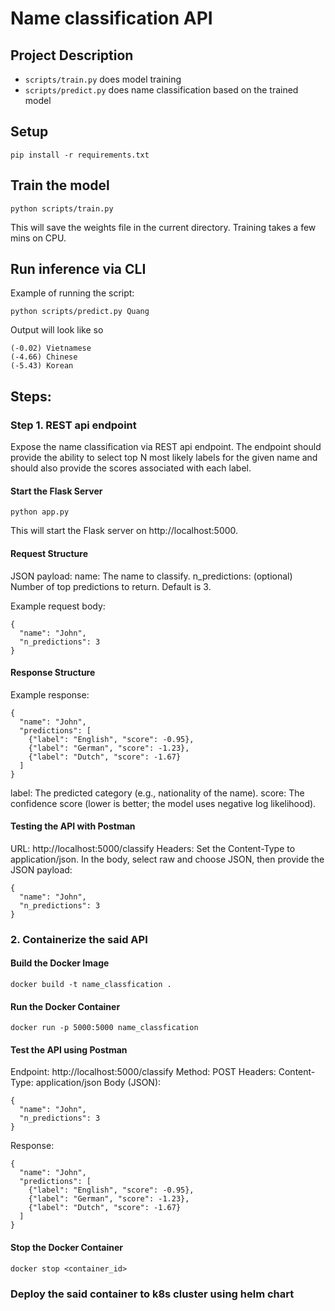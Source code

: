 # Name classification API
## Project Description
- `scripts/train.py` does model training
- `scripts/predict.py` does name classification based on the trained model


## Setup
```
pip install -r requirements.txt
```
## Train the model
```
python scripts/train.py
```
This will save the weights file in the current directory. Training takes a few mins on CPU.
## Run inference via CLI
Example of running the script:
```
python scripts/predict.py Quang
```
Output will look like so
```
(-0.02) Vietnamese
(-4.66) Chinese
(-5.43) Korean
```

## Steps:

### Step 1. REST api endpoint
Expose the name classification via REST api endpoint. The endpoint should provide the ability to select top N most likely labels for the given name and should also provide the scores associated with each label.

#### Start the Flask Server
```
python app.py
```
This will start the Flask server on http://localhost:5000.

#### Request Structure
JSON payload:
    name: The name to classify.
    n_predictions: (optional) Number of top predictions to return. Default is 3.

Example request body:

```
{
  "name": "John",
  "n_predictions": 3
}
```

#### Response Structure

Example response:

```
{
  "name": "John",
  "predictions": [
    {"label": "English", "score": -0.95},
    {"label": "German", "score": -1.23},
    {"label": "Dutch", "score": -1.67}
  ]
}
```

label: The predicted category (e.g., nationality of the name).
score: The confidence score (lower is better; the model uses negative log likelihood).

#### Testing the API with Postman
URL: http://localhost:5000/classify
Headers: Set the Content-Type to application/json.
In the body, select raw and choose JSON, then provide the JSON payload:
```
{
  "name": "John",
  "n_predictions": 3
}
```

### 2. Containerize the said API

#### Build the Docker Image

```
docker build -t name_classfication .
```

#### Run the Docker Container

```
docker run -p 5000:5000 name_classfication
```

#### Test the API using Postman

Endpoint: http://localhost:5000/classify
Method: POST
Headers:
  Content-Type: application/json
Body (JSON):
```
{
  "name": "John",
  "n_predictions": 3
}
```
Response:
```
{
  "name": "John",
  "predictions": [
    {"label": "English", "score": -0.95},
    {"label": "German", "score": -1.23},
    {"label": "Dutch", "score": -1.67}
  ]
}
```

#### Stop the Docker Container

```
docker stop <container_id>
```

### Deploy the said container to k8s cluster using helm chart
